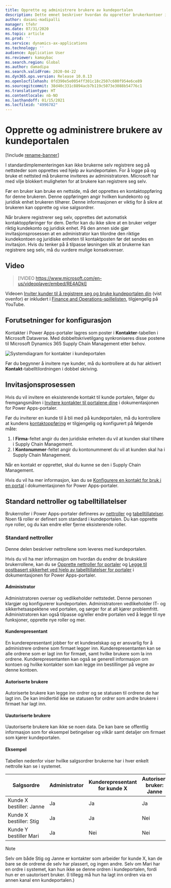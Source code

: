```yaml
---
title: Opprette og administrere brukere av kundeportalen
description: Dette emnet beskriver hvordan du oppretter brukerkontoer i kundeportalen og angir tillatelser for dem.
author: dasani-madipalli
manager: tfehr
ms.date: 07/31/2020
ms.topic: article
ms.prod: ''
ms.service: dynamics-ax-applications
ms.technology: ''
audience: Application User
ms.reviewer: kamaybac
ms.search.region: Global
ms.author: damadipa
ms.search.validFrom: 2020-04-22
ms.dyn365.ops.version: Release 10.0.13
ms.openlocfilehash: 0fd390e5e0054ff301c18c2507c600f954e6ce89
ms.sourcegitcommit: 38d40c331c8894acb7b119c5073e3088b54776c1
ms.translationtype: HT
ms.contentlocale: nb-NO
ms.lasthandoff: 01/15/2021
ms.locfileid: "4996782"
---
```

# <a name="create-and-manage-customer-portal-users"></a>Opprette og administrere brukere av kundeportalen

[!include [rename-banner](~/includes/cc-data-platform-banner.md)]

I standardimplementeringen kan ikke brukerne selv registrere seg på nettsteder som opprettes ved hjelp av kundeportalen. For å logge på og bruke et nettsted må brukerne inviteres av administratoren. Microsoft har med vilje blokkert muligheten for at brukere kan registrere seg selv.

Før en bruker kan bruke en nettside, må det opprettes en kontaktoppføring for denne brukeren. Denne oppføringen angir hvilken kundekonto og juridisk enhet brukeren tilhører. Denne informasjonen er viktig for å sikre at brukeren kan opprette og vise salgsordrer.

Når brukere registrerer seg selv, opprettes det automatisk kontaktoppføringer for dem. Derfor kan du ikke sikre at en bruker velger riktig kundekonto og juridisk enhet. På den annen side gjør invitasjonsprosessen at en administrator kan tilordne den riktige kundekontoen og juridiske enheten til kontaktposten før det sendes en invitasjon. Hvis du tenker på å tilpasse løsningen slik at brukerne kan registrere seg selv, må du vurdere mulige konsekvenser.

## <a name="video"></a>Video
> [!VIDEO https://www.microsoft.com/en-us/videoplayer/embed/RE4ADkI]

Videoen [Inviter kunder til å registrere seg og bruke kundeportalen din](https://youtu.be/drGUYHX9QIQ) (vist ovenfor) er inkludert i [Finance and Operations-spillelisten](https://www.youtube.com/playlist?list=PLcakwueIHoT_SYfIaPGoOhloFoCXiUSyW), tilgjengelig på YouTube.

## <a name="prerequisite-setup"></a>Forutsetninger for konfigurasjon

Kontakter i Power Apps-portaler lagres som poster i **Kontakter**-tabellen i Microsoft Dataverse. Med dobbeltskrivetilgang synkroniseres disse postene til Microsoft Dynamics 365 Supply Chain Management etter behov.

![Systemdiagram for kontakter i kundeportalen](media/customer-portal-contacts.png "Systemdiagram for kontakter i kundeportalen")

Før du begynner å invitere nye kunder, må du kontrollere at du har aktivert **Kontakt**-tabelltilordningen i dobbel skriving.

## <a name="the-invitation-process"></a>Invitasjonsprosessen

Hvis du vil invitere en eksisterende kontakt til kunde portalen, følger du fremgangsmåten i [Invitere kontakter til portalene dine](https://docs.microsoft.com/powerapps/maker/portals/configure/invite-contacts) i dokumentasjonen for Power Apps-portaler.

Før du inviterer en kunde til å bli med på kundeportalen, må du kontrollere at kundens [kontaktoppføring](https://docs.microsoft.com/powerapps/maker/portals/configure/configure-contacts) er tilgjengelig og konfigurert på følgende måte:

1. I **Firma**-feltet angir du den juridiske enheten du vil at kunden skal tilhøre i Supply Chain Management.
2. I **Kontonummer**-feltet angir du kontonummeret du vil at kunden skal ha i Supply Chain Management.

Når en kontakt er opprettet, skal du kunne se den i Supply Chain Management.

Hvis du vil ha mer informasjon, kan du se [Konfigurere en kontakt for bruk i en portal](https://docs.microsoft.com/powerapps/maker/portals/configure/configure-contacts) i dokumentasjonen for Power Apps-portaler.

## <a name="out-of-box-web-roles-and-table-permissions"></a>Standard nettroller og tabelltillatelser

Brukerroller i Power Apps-portaler defineres av [nettroller](https://docs.microsoft.com/powerapps/maker/portals/configure/create-web-roles) og [tabelltillatelser](https://docs.microsoft.com/powerapps/maker/portals/configure/assign-entity-permissions). Noen få roller er definert som standard i kundeportalen. Du kan opprette nye roller, og du kan endre eller fjerne eksisterende roller.

### <a name="out-of-box-web-roles"></a>Standard nettroller

Denne delen beskriver nettrollene som leveres med kundeportalen.

Hvis du vil ha mer informasjon om hvordan du endrer de bruksklare brukerrollene, kan du se [Opprette nettroller for portaler](https://docs.microsoft.com/powerapps/maker/portals/configure/create-web-roles) og [Legge til postbasert sikkerhet ved hjelp av tabelltillatelser for portaler](https://docs.microsoft.com/powerapps/maker/portals/configure/assign-entity-permissions) i dokumentasjonen for Power Apps-portaler.

#### <a name="administrator"></a>Administrator

Administratoren overser og vedlikeholder nettstedet. Denne personen klargjør og konfigurerer kundeportalen. Administratoren vedlikeholder IT- og sikkerhetsaspektene ved portalen, og sørger for at alt kjører problemfritt. Administratoren kan også tilpasse og/eller endre portalen ved å legge til nye funksjoner, opprette nye roller og mer.

#### <a name="customer-representative"></a>Kunderepresentant

En kunderepresentant jobber for et kundeselskap og er ansvarlig for å administrere ordrene som firmaet legger inn. Kunderepresentanten kan se alle ordrene som er lagt inn for firmaet, samt hvilke brukere som la inn ordrene. Kunderepresentanten kan også se generell informasjon om kontoen og hvilke kontakter som kan legge inn bestillinger på vegne av denne kontoen.

#### <a name="authorized-users"></a>Autoriserte brukere

Autoriserte brukere kan legge inn ordrer og se statusen til ordrene de har lagt inn. De kan imidlertid ikke se statusen for ordrer som andre brukere i firmaet har lagt inn.

#### <a name="unauthorized-users"></a>Uautoriserte brukere

Uautoriserte brukere kan ikke se noen data. De kan bare se offentlig informasjon som for eksempel betingelser og vilkår samt detaljer om firmaet som kjører kundeportalen.

#### <a name="example"></a>Eksempel

Tabellen nedenfor viser hvilke salgsordrer brukerne har i hver enkelt nettrolle kan se i systemet.

| Salgsordre | Administrator | Kunderepresentant for kunde&nbsp;X | Autorisert bruker: Janne | Autorisert bruker: Stig | Uautorisert bruker: Mari |
|---|---|---|---|---|---|
| Kunde&nbsp;X bestiller:&nbsp;Janne | Ja | Ja | Ja | Nei | Nei |
| Kunde&nbsp;X bestiller:&nbsp;Stig | Ja | Ja | Nei | Ja | Nei |
| Kunde&nbsp;Y bestiller&nbsp;Mari | Ja | Nei | Nei | Nei | Nei |

> [!NOTE]
> Selv om både Stig og Janne er kontakter som arbeider for kunde X, kan de bare se de ordrene de selv har plassert, og ingen andre. Selv om Mari har en ordre i systemet, kan hun ikke se denne ordren i kundeportalen, fordi hun er en uautorisert bruker. (I tillegg må hun ha lagt inn ordren via en annen kanal enn kundeportalen.)
